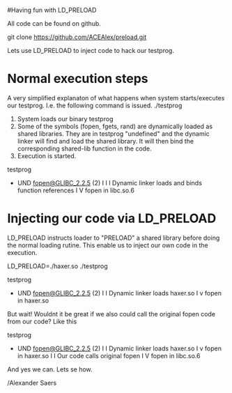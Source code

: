 #Having fun with LD_PRELOAD

All code can be found on github. 

git clone https://github.com/ACEAlex/preload.git

Lets use LD_PRELOAD to inject code to hack
our testprog.

Normal execution steps
======================

A very simplified explanaton of what happens when system
starts/executes our testprog. I.e. the following command
is issued. ./testprog

1. System loads our binary testprog
2. Some of the symbols (fopen, fgets, rand) are dynamically
   loaded as shared libraries. They are in testprog "undefined"
   and the dynamic linker will find and load the shared library.
   It will then bind the corresponding shared-lib function in the code.
3. Execution is started.

testprog
   - UND fopen@GLIBC_2.2.5 (2) 
                   I
                   I
                   I Dynamic linker loads and binds function references
                   I
                   V
          fopen in libc.so.6



Injecting our code via LD_PRELOAD
=================================
LD_PRELOAD instructs loader to "PRELOAD" a shared library
before doing the normal loading rutine. This enable us to inject
our own code in the execution.

LD_PRELOAD=./haxer.so ./testprog

testprog
   - UND fopen@GLIBC_2.2.5 (2) 
                   I
                   I Dynamic linker loads haxer.so
                   I
                   v
           fopen in haxer.so


But wait! Wouldnt it be great if we also could call the original 
fopen code from our code? Like this

testprog
   - UND fopen@GLIBC_2.2.5 (2) 
                   I
                   I Dynamic linker loads haxer.so
                   I
                   v
           fopen in haxer.so
                   I
                   I Our code calls original fopen
                   I
                   V
          fopen in libc.so.6
               
And yes we can. Lets se how.

/Alexander Saers
